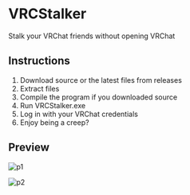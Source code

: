 # VRCStalker

Stalk your VRChat friends without opening VRChat


## Instructions

1. Download source or the latest files from releases
2. Extract files
3. Compile the program if you downloaded source
4. Run VRCStalker.exe
5. Log in with your VRChat credentials
6. Enjoy being a creep?


## Preview

![p1](https://user-images.githubusercontent.com/25568473/154481363-fb636367-6a2c-4140-b99c-b867fcfc042c.png)

![p2](https://user-images.githubusercontent.com/25568473/154481377-231d541b-9796-4d51-8108-e242f39dacf6.png)



